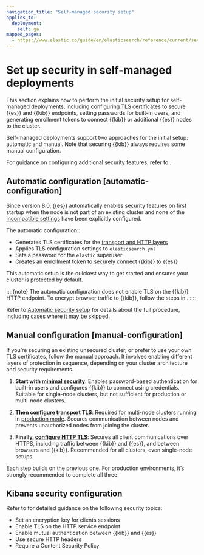 ```yaml
---
navigation_title: "Self-managed security setup"
applies_to:
  deployment:
    self: ga
mapped_pages:
  - https://www.elastic.co/guide/en/elasticsearch/reference/current/security-basic-setup-https.html
---
```


# Set up security in self-managed deployments

This section explains how to perform the initial security setup for self-managed deployments, including configuring TLS certificates to secure {{es}} and {{kib}} endpoints, setting passwords for built-in users, and generating enrollment tokens to connect {{kib}} or additional {{es}} nodes to the cluster.

Self-managed deployments support two approaches for the initial setup: automatic and manual. Note that securing {{kib}} always requires some manual configuration.

For guidance on configuring additional security features, refer to [](./secure-your-cluster-deployment.md).

## Automatic configuration [automatic-configuration]

Since version 8.0, {{es}} automatically enables security features on first startup when the node is not part of an existing cluster and none of the [incompatible settings](./self-auto-setup.md#stack-existing-settings-detected) have been explicitly configured.

The automatic configuration::

* Generates TLS certificates for the [transport and HTTP layers](./secure-cluster-communications.md#communication-channels)
* Applies TLS configuration settings to `elasticsearch.yml`
* Sets a password for the `elastic` superuser
* Creates an enrollment token to securely connect {{kib}} to {{es}}

This automatic setup is the quickest way to get started and ensures your cluster is protected by default.

::::{note}
The automatic configuration does not enable TLS on the {{kib}} HTTP endpoint. To encrypt browser traffic to {{kib}}, follow the steps in [](./set-up-basic-security-plus-https.md#encrypt-kibana-browser).
::::

Refer to [Automatic security setup](./self-auto-setup.md) for details about the full procedure, including [cases where it may be skipped](./self-auto-setup.md#stack-skip-auto-configuration).

## Manual configuration [manual-configuration]

If you’re securing an existing unsecured cluster, or prefer to use your own TLS certificates, follow the manual approach. It involves enabling different layers of protection in sequence, depending on your cluster architecture and security requirements.

1. **Start with [minimal security](set-up-minimal-security.md)**: Enables password-based authentication for built-in users and configures {{kib}} to connect using credentials. Suitable for single-node clusters, but not sufficient for production or multi-node clusters.

2. **Then [configure transport TLS](./set-up-basic-security.md)**: Required for multi-node clusters running in [production mode](../deploy/self-managed/bootstrap-checks.md#dev-vs-prod-mode). Secures communication between nodes and prevents unauthorized nodes from joining the cluster.

3. **Finally, [configure HTTP TLS](set-up-basic-security-plus-https.md)**: Secures all client communications over HTTPS, including traffic between {{kib}} and {{es}}, and between browsers and {{kib}}. Recommended for all clusters, even single-node setups.

Each step builds on the previous one. For production environments, it’s strongly recommended to complete all three.

## Kibana security configuration

Refer to [](./using-kibana-with-security.md) for detailed guidance on the following security topics:

* Set an encryption key for clients sessions
* Enable TLS on the HTTP service endpoint
* Enable mutual authentication between {{kib}} and {{es}}
* Use secure HTTP headers
* Require a Content Security Policy